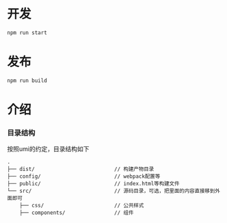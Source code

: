 
# 开发
```
npm run start
```

# 发布
```
npm run build
```

# 介绍
### 目录结构
按照umi的约定，目录结构如下
```
.
├── dist/                          // 构建产物目录
├── config/                        // webpack配置等
├── public/                        // index.html等构建文件
└── src/                           // 源码目录，可选，把里面的内容直接移到外面即可
    ├── css/                       // 公共样式
    ├── components/                // 组件
```


  
